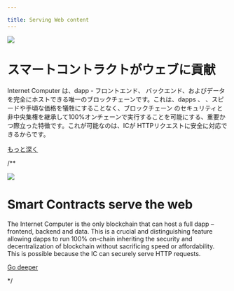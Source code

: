 ```yaml
---

title: Serving Web content
---
```

![](/img/how-it-works/web-content.jpg)

# スマートコントラクトがウェブに貢献

Internet Computer は、dapp - フロントエンド、
バックエンド、およびデータを完全にホストできる唯一のブロックチェーンです。これは、dapps 、
、スピードや手頃な価格を犠牲にすることなく、ブロックチェーン
のセキュリティと非中央集権を継承して100%オンチェーンで実行することを可能にする、重要かつ際立った特徴です。これが可能なのは、ICが
HTTPリクエストに安全に対応できるからです。

[もっと深く](/how-it-works/smart-contracts-serve-the-web/)

/**


![](/img/how-it-works/web-content.jpg)

# Smart Contracts serve the web

The Internet Computer is the only blockchain that can host a full dapp – frontend,
backend and data. This is a crucial and distinguishing feature allowing dapps to
run 100% on-chain inheriting the security and decentralization of blockchain
without sacrificing speed or affordability. This is possible because the IC can
securely serve HTTP requests.

[Go deeper](/how-it-works/smart-contracts-serve-the-web/)

*/